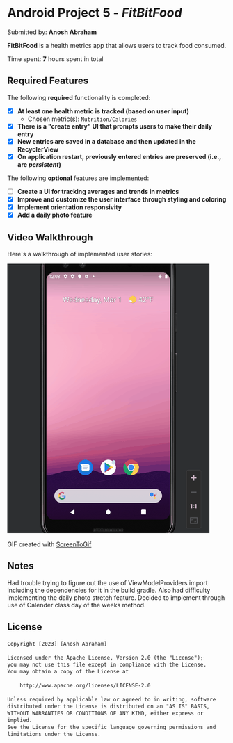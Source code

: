 # Android Project 5 - *FitBitFood*

Submitted by: **Anosh Abraham**

**FitBitFood** is a health metrics app that allows users to track food consumed.

Time spent: **7** hours spent in total

## Required Features

The following **required** functionality is completed:

- [x] **At least one health metric is tracked (based on user input)**
  - Chosen metric(s): `Nutrition/Calories`
- [x] **There is a "create entry" UI that prompts users to make their daily entry**
- [x] **New entries are saved in a database and then updated in the RecyclerView**
- [x] **On application restart, previously entered entries are preserved (i.e., are *persistent*)**
 
The following **optional** features are implemented:

- [ ] **Create a UI for tracking averages and trends in metrics**
- [x] **Improve and customize the user interface through styling and coloring**
- [x] **Implement orientation responsivity**
- [x] **Add a daily photo feature**

## Video Walkthrough

Here's a walkthrough of implemented user stories:

<img src='https://github.com/A-Abra/FitBit/blob/master/FitBit.gif' title='Video Walkthrough' width='' alt='Video Walkthrough' />

GIF created with [ScreenToGif](https://www.screentogif.com/)

## Notes

Had trouble trying to figure out the use of ViewModelProviders import including the dependencies for it in the build gradle. Also had difficulty implementing the daily photo stretch feature. Decided to implement through use of Calender class day of the weeks method.

## License

    Copyright [2023] [Anosh Abraham]

    Licensed under the Apache License, Version 2.0 (the "License");
    you may not use this file except in compliance with the License.
    You may obtain a copy of the License at

        http://www.apache.org/licenses/LICENSE-2.0

    Unless required by applicable law or agreed to in writing, software
    distributed under the License is distributed on an "AS IS" BASIS,
    WITHOUT WARRANTIES OR CONDITIONS OF ANY KIND, either express or implied.
    See the License for the specific language governing permissions and
    limitations under the License.
